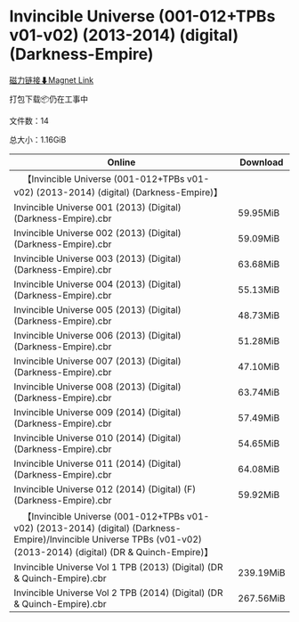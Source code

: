# Invincible Universe (001-012+TPBs v01-v02) (2013-2014) (digital) (Darkness-Empire)

[磁力链接⬇Magnet Link](magnet:?xt=urn:btih:03de8597083dd691ae8dc03a43044593778a533a&dn=Invincible%20Universe%20%28001-012%2BTPBs%20v01-v02%29%20%282013-2014%29%20%28digital%29%20%28Darkness-Empire%29)

打包下载📦仍在工事中

文件数：14

总大小：1.16GiB

Online | Download
--- | ---
&emsp;【Invincible Universe (001-012+TPBs v01-v02) (2013-2014) (digital) (Darkness-Empire)】 | 
Invincible Universe 001 (2013) (Digital) (Darkness-Empire).cbr | 59.95MiB
Invincible Universe 002 (2013) (Digital) (Darkness-Empire).cbr | 59.09MiB
Invincible Universe 003 (2013) (Digital) (Darkness-Empire).cbr | 63.68MiB
Invincible Universe 004 (2013) (Digital) (Darkness-Empire).cbr | 55.13MiB
Invincible Universe 005 (2013) (Digital) (Darkness-Empire).cbr | 48.73MiB
Invincible Universe 006 (2013) (Digital) (Darkness-Empire).cbr | 51.28MiB
Invincible Universe 007 (2013) (Digital) (Darkness-Empire).cbr | 47.10MiB
Invincible Universe 008 (2013) (Digital) (Darkness-Empire).cbr | 63.74MiB
Invincible Universe 009 (2014) (Digital) (Darkness-Empire).cbr | 57.49MiB
Invincible Universe 010 (2014) (Digital) (Darkness-Empire).cbr | 54.65MiB
Invincible Universe 011 (2014) (Digital) (Darkness-Empire).cbr | 64.08MiB
Invincible Universe 012 (2014) (Digital) (F) (Darkness-Empire).cbr | 59.92MiB
&emsp;【Invincible Universe (001-012+TPBs v01-v02) (2013-2014) (digital) (Darkness-Empire)/Invincible Universe TPBs (v01-v02) (2013-2014) (digital) (DR & Quinch-Empire)】 | 
Invincible Universe Vol 1 TPB (2013) (Digital) (DR & Quinch-Empire).cbr | 239.19MiB
Invincible Universe Vol 2 TPB (2014) (Digital) (DR & Quinch-Empire).cbr | 267.56MiB